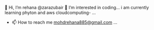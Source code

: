 👋 Hi, I’m rehana @zarazubair 👀 I’m interested in coding...
i am currently learning phyton and aws cloudcomputing- ...
- 📫 How to reach me mohdrehana885@gmail.com ...

<!---
zarazubair/zarazubair is a ✨ special ✨ repository because its `README.md` (this file) appears on your GitHub profile.
You can click the Preview link to take a look at your changes.
--->

